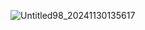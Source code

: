 ![Untitled98_20241130135617](https://github.com/user-attachments/assets/d9860d30-91b5-4e0e-89ab-a2a7ba1cb70d)
